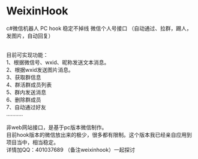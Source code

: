 # WeixinHook
c#微信机器人 PC hook 稳定不掉线 微信个人号接口 （自动通过、拉群，踢人，发图片，自动回复）<br><br>

目前可实现功能：<br>
1、根据微信号、wxid、昵称发送文本消息。<br>
2、根据wxid发送图片消息。<br>
3、获取群信息<br>
4、群活群成员列表<br>
5、群内发送消息<br>
6、删除群成员<br>
7、自动通过好友<br>
...........
<br><br>
非web网站接口，是基于pc版本微信制作。<br>
目前hook版本的微信放出来的极少，很多都有限制。这个版本我已经亲自应用到项目当中，相当稳定。<br>
详情加QQ：401037689 （备注weixinhook）一起探讨<br><br>
